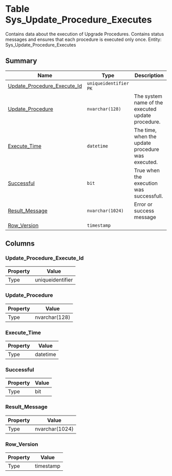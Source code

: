 # Table Sys_Update_Procedure_Executes

Contains data about the execution of Upgrade Procedures. Contains status messages and ensures that each procedure is executed only once. Entity: Sys_Update_Procedure_Executes

## Summary

| Name | Type | Description |
| - | - | --- |
|[Update_Procedure_Execute_Id](#update_procedure_execute_id)|`uniqueidentifier` `PK`||
|[Update_Procedure](#update_procedure)|`nvarchar(128)` |The system name of the executed update procedure.|
|[Execute_Time](#execute_time)|`datetime` |The time, when the update procedure was executed.|
|[Successful](#successful)|`bit` |True when the execution was successfull.|
|[Result_Message](#result_message)|`nvarchar(1024)` |Error or success message|
|[Row_Version](#row_version)|`timestamp` ||

## Columns

### Update_Procedure_Execute_Id

| Property | Value |
| - | - |
|Type|uniqueidentifier|

### Update_Procedure

| Property | Value |
| - | - |
|Type|nvarchar(128)|

### Execute_Time

| Property | Value |
| - | - |
|Type|datetime|

### Successful

| Property | Value |
| - | - |
|Type|bit|

### Result_Message

| Property | Value |
| - | - |
|Type|nvarchar(1024)|

### Row_Version

| Property | Value |
| - | - |
|Type|timestamp|


